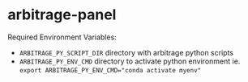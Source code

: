 # arbitrage-panel


Required Environment Variables:
- `ARBITRAGE_PY_SCRIPT_DIR` directory with arbitrage python scripts
- `ARBITRAGE_PY_ENV_CMD` directory to activate python environment
ie. `export ARBITRAGE_PY_ENV_CMD="conda activate myenv"`